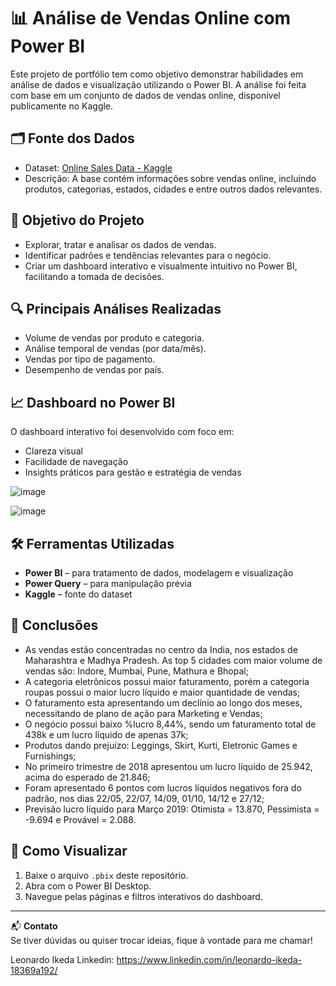 # 📊 Análise de Vendas Online com Power BI

Este projeto de portfólio tem como objetivo demonstrar habilidades em análise de dados e visualização utilizando o Power BI. A análise foi feita com base em um conjunto de dados de vendas online, disponível publicamente no Kaggle.

## 🗂️ Fonte dos Dados

- Dataset: [Online Sales Data - Kaggle](https://www.kaggle.com/datasets/samruddhi4040/online-sales-data)
- Descrição: A base contém informações sobre vendas online, incluindo produtos, categorias, estados, cidades e entre outros dados relevantes.

## 🎯 Objetivo do Projeto

- Explorar, tratar e analisar os dados de vendas.
- Identificar padrões e tendências relevantes para o negócio.
- Criar um dashboard interativo e visualmente intuitivo no Power BI, facilitando a tomada de decisões.

## 🔍 Principais Análises Realizadas

- Volume de vendas por produto e categoria.
- Análise temporal de vendas (por data/mês).
- Vendas por tipo de pagamento.
- Desempenho de vendas por país.

## 📈 Dashboard no Power BI

O dashboard interativo foi desenvolvido com foco em:

- Clareza visual
- Facilidade de navegação
- Insights práticos para gestão e estratégia de vendas

![image](https://github.com/user-attachments/assets/436796b6-591f-4fb8-9a20-10b7a9257d42)

![image](https://github.com/user-attachments/assets/142e62a3-6964-43fd-822e-bc09d1632712)


## 🛠️ Ferramentas Utilizadas

- **Power BI** – para tratamento de dados, modelagem e visualização
- **Power Query** – para manipulação prévia
- **Kaggle** – fonte do dataset

## 📌 Conclusões

- As vendas estão concentradas no centro da India, nos estados de Maharashtra e Madhya Pradesh. As top 5 cidades com maior volume de vendas são: Indore, Mumbai, Pune, Mathura e Bhopal;
- A categoria eletrônicos possui maior faturamento, porém a categoria roupas possui o maior lucro líquido e maior quantidade de vendas;
- O faturamento esta apresentando um declínio ao longo dos meses, necessitando de plano de ação para Marketing e Vendas;
- O negócio possui baixo %lucro 8,44%, sendo um faturamento total de 438k e um lucro líquido de apenas 37k;
- Produtos dando prejuízo: Leggings, Skirt, Kurti, Eletronic Games e Furnishings;
- No primeiro trimestre de 2018 apresentou um lucro líquido de 25.942, acima do esperado de 21.846;
- Foram apresentado 6 pontos com lucros líquidos negativos fora do padrão, nos dias 22/05, 22/07, 14/09, 01/10, 14/12 e 27/12;
- Previsão lucro líquido para Março 2019: Otimista = 13.870, Pessimista = -9.694 e Provável = 2.088.

## 📁 Como Visualizar

1. Baixe o arquivo `.pbix` deste repositório.
2. Abra com o Power BI Desktop.
3. Navegue pelas páginas e filtros interativos do dashboard.

---

📬 **Contato**  
Se tiver dúvidas ou quiser trocar ideias, fique à vontade para me chamar!

Leonardo Ikeda
Linkedin: https://www.linkedin.com/in/leonardo-ikeda-18369a192/
